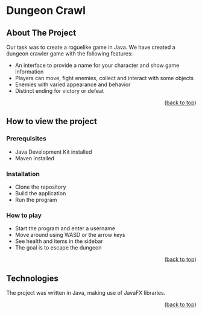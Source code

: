 <a name="readme-top"></a>
# Dungeon Crawl

## About The Project

Our task was to create a roguelike game in Java. We have created a dungeon crawler game with the following features:
- An interface to provide a name for your character and show game information
- Players can move, fight enemies, collect and interact with some objects
- Enemies with varied appearance and behavior
- Distinct ending for victory or defeat
<p align="right">(<a href="#readme-top">back to top</a>)</p>

## How to view the project

### Prerequisites
- Java Development Kit installed
- Maven installed

### Installation
- Clone the repository
- Build the application
- Run the program

### How to play
- Start the program and enter a username
- Move around using WASD or the arrow keys
- See health and items in the sidebar
- The goal is to escape the dungeon
<p align="right">(<a href="#readme-top">back to top</a>)</p>

## Technologies
The project was written in Java, making use of JavaFX libraries.
<p align="right">(<a href="#readme-top">back to top</a>)</p>

